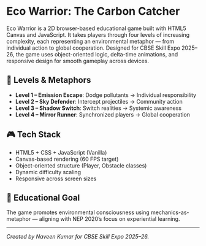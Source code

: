 # Eco Warrior: The Carbon Catcher

Eco Warrior is a 2D browser-based educational game built with HTML5 Canvas and JavaScript. It takes players through four levels of increasing complexity, each representing an environmental metaphor — from individual action to global cooperation. Designed for CBSE Skill Expo 2025–26, the game uses object-oriented logic, delta-time animations, and responsive design for smooth gameplay across devices.

## 🌱 Levels & Metaphors

- **Level 1 – Emission Escape**: Dodge pollutants → Individual responsibility  
- **Level 2 – Sky Defender**: Intercept projectiles → Community action  
- **Level 3 – Shadow Switch**: Switch realities → Systemic awareness  
- **Level 4 – Mirror Runner**: Synchronized players → Global cooperation

## 🎮 Tech Stack

- HTML5 + CSS + JavaScript (Vanilla)
- Canvas-based rendering (60 FPS target)
- Object-oriented structure (Player, Obstacle classes)
- Dynamic difficulty scaling
- Responsive across screen sizes

## 📌 Educational Goal

The game promotes environmental consciousness using mechanics-as-metaphor — aligning with NEP 2020’s focus on experiential learning.

---

*Created by Naveen Kumar for CBSE Skill Expo 2025–26.*
